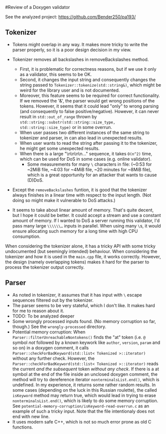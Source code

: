 #Review of a Doxygen validator

See the analyzed project: https://github.com/Bender250/pa193/

## Tokenizer
* Tokens might overlap in any way. It makes more tricky to write the parser properly, so it is a poor design decision in my view.
* Tokenizer removes all backslashes in removeBackslashes method.
	* First, it is problematic for correctness reasons, but if we use it only as a validator, this seems to be OK.
	* Second, it changes the input string and consequently changes the string passed to `Tokenizer::tokenize(std::string&)`, which might be weird for the library user and is not documented.
	* Moreover, this feature seems to be required for correct functionality. If we removed the '&', the parser would get wrong positions of the tokens. However, it seems that it could lead "only" to wrong parsing (and consequently to false positive/negative). However, it can never result in `std::out_of_range` thrown by `std::string::substr(std::string::size_type, std::string::size_type)` or in some overrun.
	* When user passes two different instances of the same string to tokenizer and parser, in can also lead in unexpected results.
	* When user wants to read the string after passing it to the tokenizer, he might get some unexpected results.
	* When there is a large "\n\n\n\n..." sequence, it takes `O(n^2)` time, which can be used for DoS in some cases (e.g. online validator).
		* Some measurements for many `\` characters in file: (~0:53 for ~2MiB file, ~4:03 for ~4MiB file, ~20 minutes for ~8MiB file), which is a great opportunity for an attacker that wants to cause (D)DoS.

* Except the `removeBackslashes` funtion, it is good that the tokenizer always finishes in a linear time with respect to the input length. (Not doing so might make it vulnerable to DoS attacks.)
* It seems to take about linear amount of memory. That's quite decent, but I hope it could be better. It could accept a stream and use a constant amount of memory. If I wanted to DoS a server running this validator, I'd pass many large `\\\\\\…` inputs in parallel. When using many `\`s, it would ensure allocating such memory for a long time with high CPU consumption.

When considering the tokenizer alone, it has a tricky API with some tricky undocumented (but seemingly intended) behaviour. When considering the tokenizer and how it is used in the `main.cpp` file, it works correctly. However, the design (namely overlapping tokens) makes it hard for the parser to process the tokenizer output correctly.

## Parser
* As noted in tokenizer, it assumes that it has input with `\` escape sequences filtered out by the tokenizer.
* The parser seems to be very stateful, which I don't like. It makes hard for me to reason about it.
* TODO: To be analyzed deeper
* Some wrongly processed inputs found. (No memory corruption so far, though.) See the `wrongly-processed` directory.
* Potential memory corruption: When `Parser::filterUnreachableNontokens()` finds the "at" token (i.e. `@` symbol _not_ followed by a known keywork like `author`, `version`, `param` and so on) in a doxygen comment, it calls `Parser::checkForBadKeyword(std::list< Tokenized >::iterator)` without any further check. However, the `Parser::checkForBadKeyword(std::list< Tokenized >::iterator)` reads the current _and the subsequent_ token _without any check_. If there is a at symbol at the end of the file  inside an unclosed doxygen comment, the method will try to dereference iterator `nonterminalsList.end()`, which is undefined. In my experience, it returns some rather random results. In some cases (depending on the luck in this Russian roulette), the called `isKeyword` method may return true, which would lead in trying to erase `nonterminalsList.end()`, which is likely to do some memory corruption. See `potential-memory-corruption/isKeyword-read-overrun.c` as an example of such a tricky input. Note that the file intentionaly does not end with new line.
* It uses modern safe C++, which is not so much error prone as old C functions.
